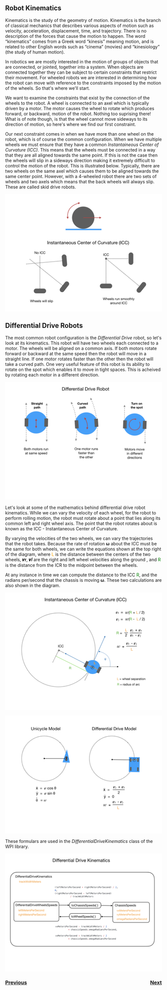## Robot Kinematics

Kinematics is the study of the geometry of motion. Kinematics is the branch of classical mechanics that describes various aspects of motion such as velocity, acceleration, displacement, time, and trajectory.  There is no description of the forces that cause the motion to happen. The word “kinematics” comes from a Greek word “kinesis” meaning motion, and is related to other English words such as “cinema” (movies) and “kinesiology” (the study of human motion).

In robotics we are mostly interested in the motion of groups of objects that are connected, or jointed, together into a system.  When objects are connected together they can be subject to certain constraints that restrict their movement.  For wheeled robots we are interested in determining how the robot can move with reference to the constraints imposed by the motion of the wheels. So that's where we'll start.

We want to examine the constraints that exist by the connection of the wheels to the robot.  A wheel is connected to an axel which is typically driven by a motor.  The motor causes the wheel to rotate which produces forward, or backward, motion of the robot.  Nothing too suprising there!  What is of note though, is that the wheel cannot move sideways to its direction of motion, so here's where we find our first constraint. 

Our next constraint comes in when we have more than one wheel on the robot, which is of course the common configuration.  When we have multiple wheels we must ensure that they have a common <i>Instantaineous Center of Curvature (ICC)</i>.  This means that the wheels must be connected in a way that they are all aligned towards the same point.  If this is not the case then the wheels will slip in a sideways direction making it extremely difficult to control the motion of the robot.  This is illustrated below.  Typically, there are two wheels on the same axel which causes them to be aligned towards the same center point.  However, with a 4-wheeled robot there are two sets of wheels and two axels which means that the back wheels will always slip.  These are called skid drive robots.

![Wheel Motion & ICC](../../images/FRCKinematics&Odometry/FRCKinematics&Odometry.001.jpeg)

## Differential Drive Robots

The most common robot configuration is the <i>Differential Drive</i> robot, so let's look at its kinematics.  This robot will have two wheels each connected to a motor.  The wheels will be aligned on a common axis.  If both motors rotate forward or backward at the same speed then the robot will move in a straight line.  If one motor rotates faster than the other then the robot will take a curved path. One very useful feature of this robot is its ability to rotate on the spot which enables it to move in tight spaces.  This is acheived by rotating each motor in a different direction.

![Differential Drive](../../images/FRCKinematics&Odometry/FRCKinematics&Odometry.002.jpeg)

Let's look at some of the mathematics behind differential drive robot kinematics.  While we can vary the velocity of each wheel, for the robot to perform rolling motion, the robot must rotate about a point that lies along its common left and right wheel axis. The point that the robot rotates about is known as the ICC - Instantaneous Center of Curvature.

By varying the velocities of the two wheels, we can vary the trajectories that the robot takes. Because the rate of rotation **ω** about the ICC must be the same for both wheels, we can write the equations shown at the top right of the diagram, where <span style="color:orange"><bold>L</bold></span> is the distance between the centers of the two wheels, **𝒗r**, **𝒗𝑙** are the right and left wheel velocities along the ground , and <span style="color:green"><bold>R</bold></span> is the distance from the ICR to the midpoint between the wheels.

At any instance in time we can compute the distance to the ICC <span style="color:green"><bold>R</bold></span>, and the radians per/second that the chassis is moving **ω**.  These two calculations are also shown in the diagram.

![ICC](../../images/FRCKinematics&Odometry/FRCKinematics&Odometry.003.jpeg)


![Code Sample](../../images/FRCKinematics&Odometry/FRCKinematics&Odometry.006.jpeg)

These formulars are used in the <i>DifferentialDriveKinematics</i> class of the WPI library.

![Global Frame](../../images/FRCKinematics&Odometry/FRCKinematics&Odometry.007.jpeg)

<h3><span style="float:left">
<a href="../Geometry/intro">Previous</a></span>
<span style="float:right">
<a href="../Odometry/intro">Next</a></span></h3>